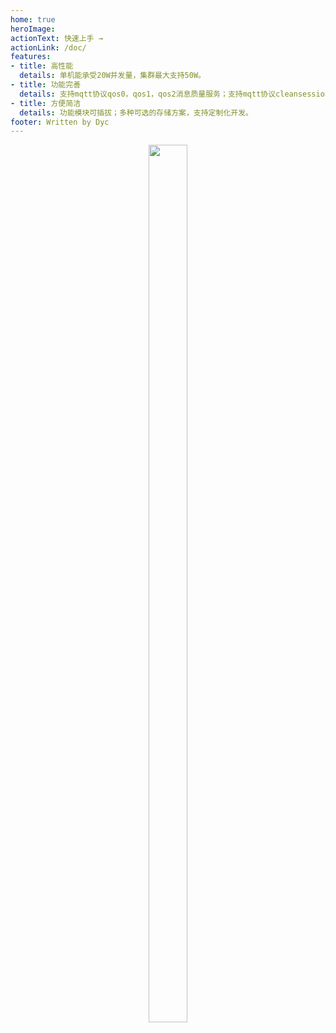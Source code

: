 ```yaml
---
home: true
heroImage: 
actionText: 快速上手 →
actionLink: /doc/
features:
- title: 高性能
  details: 单机能承受20W并发量，集群最大支持50W。
- title: 功能完善
  details: 支持mqtt协议qos0，qos1，qos2消息质量服务；支持mqtt协议cleansession，retain，will等消息服务；完整支持mqtt Topic匹配过滤；支持websocket协议；支持RocksDB进行数据本地存储，数据高可靠；支持以redis为中央存储的集群（可用其他中央存储替换）。
- title: 方便简洁
  details: 功能模块可插拔；多种可选的存储方案，支持定制化开发。
footer: Written by Dyc
---
```

<div align=center>
<img src="/jmqtt.png"  width="35%" height="60%">
</div>



